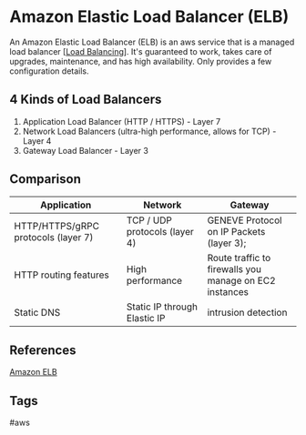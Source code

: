 # Amazon Elastic Load Balancer (ELB)

An Amazon Elastic Load Balancer (ELB) is an aws service that is a managed load balancer [[Load Balancing](https://github.com/EliotKhachi//publicZk/tree/main/202309150454)]. It's guaranteed to work, takes care of upgrades, maintenance, and has high availability. Only provides a few configuration details.  

## 4 Kinds of Load Balancers
1. Application Load Balancer (HTTP / HTTPS) - Layer 7  
2. Network Load Balancers (ultra-high performance, allows for TCP) - Layer 4  
3. Gateway Load Balancer - Layer 3  

## Comparison
|Application|Network|Gateway|
|-----------|-------|-------|
|HTTP/HTTPS/gRPC protocols (layer 7)| TCP / UDP protocols (layer 4) |GENEVE Protocol on IP Packets (layer 3);  
|HTTP routing features|High performance|Route traffic to firewalls you manage on EC2 instances|
Static DNS|Static IP through Elastic IP|intrusion detection|

## References
[Amazon ELB](https://aws.amazon.com/elasticloadbalancing/)

## Tags
#aws
